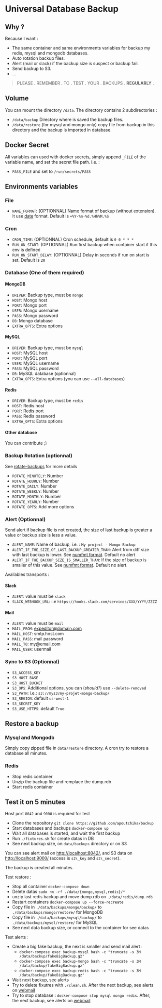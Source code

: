 Universal Database Backup
=========================


Why ?
-----

Because I want :

- The same container and same environments variables for backup my redis, mysql and mongodb databases.
- Auto rotation backup files.
- Alert (mail or slack) if the backup size is suspect or backup fail.
- Send backup to S3.
- ...


> PLEASE . REMEMBER . TO . TEST . YOUR . BACKUPS . **REGULARLY** .


Volume
------

You can mount the directory `/data`. The directory contains 2 subdirectories :

- `/data/backup` Directory where is saved the backup files.
- `/data/restore` (for mysql and mongo only) copy file from backup in this directory and the backup is imported in database.


Docker Secret
-------------

All variables can used with docker secrets, simply append `_FILE` of the variable name, and set the secret file path. i.e. :

- `PASS_FILE` and set to `/run/secrets/PASS`


Environments variables
----------------------

### File

- `NAME_FORMAT`: (OPTIONNAL) Name format of backup (without extension). It use [date](https://manpages.debian.org/buster/coreutils/date.1.en.html) format. Default is `+%Y-%m-%d.%Hh%M.%S`

### Cron

- `CRON_TIME`: (OPTIONNAL) Cron schedule, default is `0 0 * * *`
- `RUN_ON_START`: (OPTIONNAL) Run first backup when container start if this env is defined
- `RUN_ON_START_DELAY`: (OPTIONNAL) Delay in seconds if run on start is set. Default is `20`

### Database (One of them required)

#### MongoDB

- `DRIVER`: Backup type, must be `mongo`
- `HOST`: Mongo host
- `PORT`: Mongo port
- `USER`: Mongo username
- `PASS`: Mongo password
- `DB`: Mongo database
- `EXTRA_OPTS`: Extra options

#### MySQL

- `DRIVER`: Backup type, must be `mysql`
- `HOST`: MySQL host
- `PORT`: MySQL port
- `USER`: MySQL username
- `PASS`: MySQL password
- `DB`: MySQL database (optionnal)
- `EXTRA_OPTS`: Extra options (you can use `--all-databases`)

#### Redis

- `DRIVER`: Backup type, must be `redis`
- `HOST`: Redis host
- `PORT`: Redis port
- `PASS`: Redis password
- `EXTRA_OPTS`: Extra options

#### Other database

You can contribute ;)


### Backup Rotation (optionnal)

See [rotate-backups](https://rotate-backups.readthedocs.io/en/latest/) for more details

- `ROTATE_MINUTELY`: Number
- `ROTATE_HOURLY`: Number
- `ROTATE_DAILY`: Number
- `ROTATE_WEEKLY`: Number
- `ROTATE_MONTHLY`: Number
- `ROTATE_YEARLY`: Number
- `ROTATE_OPTS`: Add more options


### Alert (Optionnal)

Send alert if backup file is not created, the size of last backup is greater a value or backup size is less a value.

- `ALERT_NAME`: Name of backup, i.e. : `My project - Mongo Backup`
- `ALERT_IF_THE_SIZE_OF_LAST_BACKUP_GREATER_THAN`: Alert from diff size with last backup is lower. See [numfmt format](https://manpages.debian.org/buster/coreutils/numfmt.1.en.html). Default no alert
- `ALERT_IF_THE_BACKUP_SIZE_IS_SMALLER_THAN`: If the size of backup is smaller of this value. See [numfmt format](https://manpages.debian.org/buster/coreutils/numfmt.1.en.html). Default no alert.

Availables transports :

#### Slack

- `ALERT`: value must be `slack`
- `SLACK_WEBHOOK_URL`: i.e `https://hooks.slack.com/services/XXX/YYYY/ZZZZ`

#### Mail

- `ALERT`: value must be `mail`
- `MAIL_FROM`: expeditor@domain.com
- `MAIL_HOST`: smtp.host.com
- `MAIL_PASS`: mail password
- `MAIL_TO`: my@email.com
- `MAIL_USER`: usermail


### Sync to S3 (Optionnal)

- `S3_ACCESS_KEY`
- `S3_HOST_BASE`
- `S3_HOST_BUCKET`
- `S3_OPS`: Additional options, you can (*should?*) use `--delete-removed`
- `S3_PATH`: i.e.: `s3://mys3/my-projet-mongo-backup/`
- `S3_REGION`: default `us-west-1`
- `S3_SECRET_KEY`
- `S3_USE_HTTPS`: default `True`


Restore a backup
----------------

### Mysql and Mongodb

Simply copy zipped file in `data/restore` directory. A cron try to restore a database all minutes.

### Redis

- Stop redis container
- Unzip the backup file and remplace the dump.rdb
- Start redis container


Test it on 5 minutes
--------------------

Host port `8042` and `9000` is required for test

- Clone the repository `git clone https://github.com/apoutchika/backup`
- Start databases and backups `docker-compose up` 
- Wait all databases is started, and wait the first backup
- Run `./fixtures.sh` for create datas in DB
- See next backup size, on `data/backups` directory or on S3

You can see alert mail on [http://localhost:8042/](http://localhost:8042/), and S3 data on [http://localhost:9000/](http://localhost:9000/) (access is `s3\_key` and `s3\_secret`).

The backup is created all minutes.


Test restore :

- Stop all container `docker-compose down`
- Delete datas `sudo rm -rf ./data/{mongo,mysql,redis}/*`
- unzip last redis backup and move dump.rdb on `./data/redis/dump.rdb` 
- Restart containers `docker-compose up --force-recreate`
- Copy file in `./data/backups/mongo/backup/` to `./data/backups/mongo/restore/` for MongoDB
- Copy file in `./data/backups/mysql/backup/` to `./data/backups/mysql/restore/` for MySQL
- See next data backup size, or connect to the container for see datas

Test alerts :

- Create a big fake backup, the next is smaller and send mail alert :
  - `docker-compose exec backup-mysql bash -c "truncate -s 3M /data/backup/fakeBigBackup.gz"`
  - `docker-compose exec backup-mongo bash -c "truncate -s 3M /data/backup/fakeBigBackup.gz"`
  - `docker-compose exec backup-redis bash -c "truncate -s 3M /data/backup/fakeBigBackup.gz"`
- Wait next backup, see alerts
- Try to delete fixutres with `./clean.sh`. After the next backup, see alerts on [webmail](http://localhost:8042/)
- Try to stop database : `docker-compose stop mysql mongo redis`. After, the next backup, see alerts on [webmail](http://localhost:8042/)
